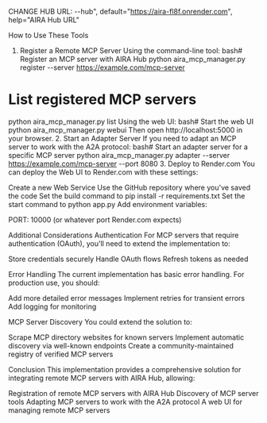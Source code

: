 CHANGE HUB URL: --hub", default="https://aira-fl8f.onrender.com", help="AIRA Hub URL"

How to Use These Tools 
1. Register a Remote MCP Server
Using the command-line tool:
bash# Register an MCP server with AIRA Hub
python aira_mcp_manager.py register --server https://example.com/mcp-server

# List registered MCP servers
python aira_mcp_manager.py list
Using the web UI:
bash# Start the web UI
python aira_mcp_manager.py webui
Then open http://localhost:5000 in your browser.
2. Start an Adapter Server
If you need to adapt an MCP server to work with the A2A protocol:
bash# Start an adapter server for a specific MCP server
python aira_mcp_manager.py adapter --server https://example.com/mcp-server --port 8080
3. Deploy to Render.com
You can deploy the Web UI to Render.com with these settings:

Create a new Web Service
Use the GitHub repository where you've saved the code
Set the build command to pip install -r requirements.txt
Set the start command to python app.py
Add environment variables:

PORT: 10000 (or whatever port Render.com expects)



Additional Considerations
Authentication
For MCP servers that require authentication (OAuth), you'll need to extend the implementation to:

Store credentials securely
Handle OAuth flows
Refresh tokens as needed

Error Handling
The current implementation has basic error handling. For production use, you should:

Add more detailed error messages
Implement retries for transient errors
Add logging for monitoring

MCP Server Discovery
You could extend the solution to:

Scrape MCP directory websites for known servers
Implement automatic discovery via well-known endpoints
Create a community-maintained registry of verified MCP servers

Conclusion
This implementation provides a comprehensive solution for integrating remote MCP servers with AIRA Hub, allowing:

Registration of remote MCP servers with AIRA Hub
Discovery of MCP server tools
Adapting MCP servers to work with the A2A protocol
A web UI for managing remote MCP servers
